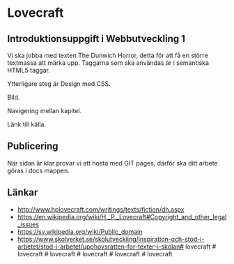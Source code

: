# Lovecraft

## Introduktionsuppgift i Webbutveckling 1

Vi ska jobba med texten The Dunwich Horror, detta för att få en större textmassa att märka upp.
Taggarna som ska användas är i semantiska HTML5 taggar.

Ytterligare steg är
Design med CSS.

Bild.

Navigering mellan kapitel.

Länk till källa.

## Publicering
När sidan är klar provar vi att hosta med GIT pages, därför ska ditt arbete göras i docs mappen.

## Länkar
* http://www.hplovecraft.com/writings/texts/fiction/dh.aspx
* https://en.wikipedia.org/wiki/H._P._Lovecraft#Copyright_and_other_legal_issues
* https://sv.wikipedia.org/wiki/Public_domain
* https://www.skolverket.se/skolutveckling/inspiration-och-stod-i-arbetet/stod-i-arbetet/upphovsratten-for-texter-i-skolan#   l o v e c r a f t  
 #   l o v e c r a f t  
 #   l o v e c r a f t  
 #   l o v e c r a f t  
 #   l o v e c r a f t  
 #   l o v e c r a f t  
 